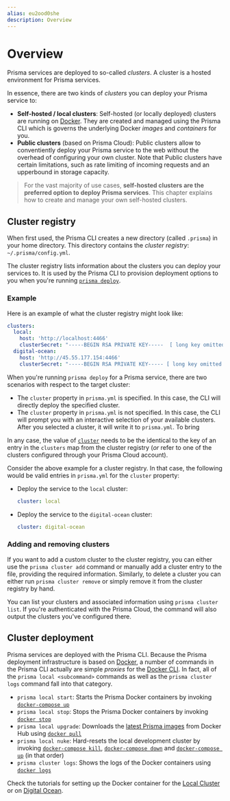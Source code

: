 ```yaml
---
alias: eu2ood0she
description: Overview
---
```


# Overview

Prisma services are deployed to so-called _clusters_. A cluster is a hosted environment for Prisma services.

In essence, there are two kinds of _clusters_ you can deploy your Prisma service to:

- **Self-hosted / local clusters**: Self-hosted (or locally deployed) clusters are running on [Docker](https://www.docker.com). They are created and managed using the Prisma CLI which is governs the underlying Docker _images_ and _containers_ for you.
- **Public clusters** (based on Prisma Cloud): Public clusters allow to conventiently deploy your Prisma service to the web without the overhead of configuring your own cluster. Note that Public clusters have certain limitations, such as rate limiting of incoming requests and an upperbound in storage capacity.

> For the vast majority of use cases, **self-hosted clusters are the preferred option to deploy Prisma services**. This chapter explains how to create and manage your own self-hosted clusters.

## Cluster registry

When first used, the Prisma CLI creates a new directory (called `.prisma`) in your home directory. This directory contains the _cluster registry_: `~/.prisma/config.yml`.

The cluster registry lists information about the clusters you can deploy your services to. It is used by the Prisma CLI to provision deployment options to you when you're running [`prisma deploy`](!alias-kee1iedaov).

### Example

Here is an example of what the cluster registry might look like:

```yml
clusters:
  local:
    host: 'http://localhost:4466'
    clusterSecret: "-----BEGIN RSA PRIVATE KEY-----  [ long key omitted ] -----END RSA PRIVATE KEY-----\r\n"
  digital-ocean:
    host: 'http://45.55.177.154:4466'
    clusterSecret: "-----BEGIN RSA PRIVATE KEY----- [ long key omitted ] -----END RSA PRIVATE KEY-----\r\n"
```

When you're running `prisma deploy` for a Prisma service, there are two scenarios with respect to the target cluster:

- The `cluster` property in `prisma.yml` is specified. In this case, the CLI will directly deploy the specified cluster.
- The `cluster` property in `prisma.yml` is not specified. In this case, the CLI will prompt you with an interactive selection of your available clusters. After you selected a cluster, it will write it to `prisma.yml`. To bring 

In any case, the value of [`cluster`](!alias-ufeshusai8#clusters-optional) needs to be the identical to the key of an entry in the `clusters` map from the cluster registry (_or_ refer to one of the clusters configured through your Prisma Cloud account).

Consider the above example for a cluster registry. In that case, the following would be valid entries in `prisma.yml` for the `cluster` property:

- Deploy the service to the `local` cluster:

  ```yml
  cluster: local
  ```

- Deploy the service to the `digital-ocean` cluster:

  ```yml
  cluster: digital-ocean
  ```

### Adding and removing clusters

If you want to add a custom cluster to the cluster registry, you can either use the `prisma cluster add` command or manually add a cluster entry to the file, providing the required information. Similarly, to delete a cluster you can either run `prisma cluster remove` or  simply remove it from the cluster registry by hand.

You can list your clusters and associated information using `prisma cluster list`. If you're authenticated with the Prisma Cloud, the command will also output the clusters you've configured there.

## Cluster deployment

Prisma services are deployed with the Prisma CLI. Because the Prisma deployment infrastructure is based on [Docker](https://docs.docker.com), a number of commands in the Prisma CLI actually are simple _proxies_ for the [Docker CLI](https://docs.docker.com/engine/reference/commandline/cli). In fact, all of the `prisma local <subcommand>` commands as well as the `prisma cluster logs` command fall into that category.

- `prisma local start`: Starts the Prisma Docker containers by invoking [`docker-compose up`](https://docs.docker.com/compose/reference/up/)
- `prisma local stop`: Stops the Prisma Docker containers by invoking [`docker stop`](https://docs.docker.com/engine/reference/commandline/stop/)
- `prisma local upgrade`: Downloads the [latest Prisma images](https://hub.docker.com/r/prismagraphql/prisma/tags/) from Docker Hub using [`docker pull`](https://docs.docker.com/engine/reference/commandline/pull/)
- `prisma local nuke`: Hard-resets the local development cluster by invoking [`docker-compose kill`](https://docs.docker.com/compose/reference/kill/), [`docker-compose down`](https://docs.docker.com/compose/reference/down/) and [`docker-compose up`](https://docs.docker.com/compose/reference/up/) (in that order)
- `prisma cluster logs`: Shows the logs of the Docker containers using [`docker logs`](https://docs.docker.com/engine/reference/commandline/logs/)

Check the tutorials for setting up the Docker container for the [Local Cluster](alias-meemaesh3k) or on [Digital Ocean](!alias-texoo9aemu).
